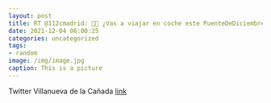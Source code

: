 ```yaml
---
layout: post
title: RT @112cmadrid: 🚗🚙 ¿Vas a viajar en coche este PuenteDeDiciembre?👉 Antes de ponerte en marcha revisa el estado del vehículo, ...
date: 2021-12-04 06:00:25
categories: uncategorized
tags:
- random
image: /img/image.jpg
caption: This is a picture
---
```

Twitter Villanueva de la Cañada [link](https://twitter.com/AytoVDLCanada/status/1466803764048941057)
